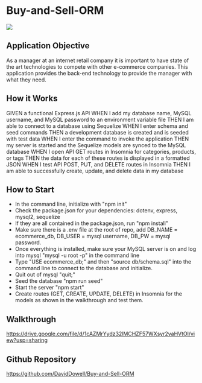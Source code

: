 # Buy-and-Sell-ORM

![](https://file%2B.vscode-resource.vscode-cdn.net/Users/dd/Desktop/hw/Buy-and-Sell-ORM/img/Screen%20Shot%202022-10-26%20at%2012.49.07%20PM.png?version%3D1666803037931)

## Application Objective

As a manager at an internet retail company it is important to have state of the art
technologies to compete with other e-commerce companies. This application provides the back-end
technology to provide the manager with what they need.

## How it Works

GIVEN a functional Express.js API
WHEN I add my database name, MySQL username, and MySQL password to an environment variable file
THEN I am able to connect to a database using Sequelize
WHEN I enter schema and seed commands
THEN a development database is created and is seeded with test data
WHEN I enter the command to invoke the application
THEN my server is started and the Sequelize models are synced to the MySQL database
WHEN I open API GET routes in Insomnia for categories, products, or tags
THEN the data for each of these routes is displayed in a formatted JSON
WHEN I test API POST, PUT, and DELETE routes in Insomnia
THEN I am able to successfully create, update, and delete data in my database

## How to Start

* In the command line, initialize with "npm init"
* Check the package.json for your dependencies: dotenv, express, mysql2, sequelize
* If they are all contained in the package.json, run "npm install"
* Make sure there is a .env file at the root of repo, add DB_NAME = ecommerce_db, DB_USER = mysql username, DB_PW = mysql password.
* Once everything is installed, make sure your MySQL server is on and log into mysql "mysql -u root -p" in the command line
* Type "USE ecommerce_db;" and then "source db/schema.sql" into the command line to connect to the database and initialize.
* Quit out of mysql "quit;"
* Seed the database "npm run seed"
* Start the server "npm start"
* Create routes (GET, CREATE, UPDATE, DELETE) in Insomnia for the models as shown in the walkthrough and test them.

## Walkthrough

https://drive.google.com/file/d/1cAZMrYydz32lMCHZF57WXsyr2vaHVtOl/view?usp=sharing

## Github Repository

https://github.com/DavidDowell/Buy-and-Sell-ORM